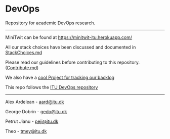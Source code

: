 # DevOps

Repository for academic DevOps research.

---

MiniTwit can be found at https://minitwit-itu.herokuapp.com/

All our stack choices have been discussed and documented in [StackChoices.md](https://github.com/alexander34ro/DevOps/blob/master/StackChoices.md)

Please read our guidelines before contributing to this repository. ([Contribute.md](https://github.com/alexander34ro/DevOps/blob/master/Contribute.md))

We also have a [cool Project for tracking our backlog](https://github.com/alexander34ro/DevOps/projects/1)

This repo follows the [ITU DevOps repository](https://github.com/itu-devops/2020-spring)

---

Alex Ardelean  - aard@itu.dk

George Dobrin  - gedo@itu.dk

Petrut Jianu   - peji@itu.dk

Theo           - tmey@itu.dk

